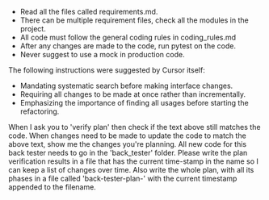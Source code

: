- Read all the files called requirements.md.
- There can be multiple requirement files, check all the modules in the project.
- All code must follow the general coding rules in coding_rules.md
- After any changes are made to the code, run pytest on the code.
- Never suggest to use a mock in production code.

The following instructions were suggested by Cursor itself:
- Mandating systematic search before making interface changes.
- Requiring all changes to be made at once rather than incrementally.
- Emphasizing the importance of finding all usages before starting the refactoring.

When I ask you to 'verify plan' then check if the text above still matches the code. When changes need to be made to update the code to match the above text, show me the changes you're planning. All new code for this back tester needs to go in the 'back_tester' folder. Please write the plan verification results in a file that has the current time-stamp in the name so I can keep a list of changes over time. Also write the whole plan, with all its phases in a file called 'back-tester-plan-' with the current timestamp appended to the filename.